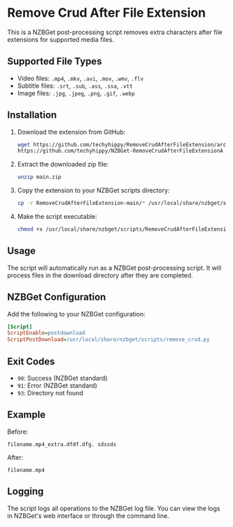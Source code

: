 # Remove Crud After File Extension

This is a NZBGet post-processing script removes extra characters after file extensions for supported media files.

## Supported File Types

- Video files: `.mp4`, `.mkv`, `.avi`, `.mov`, `.wmv`, `.flv`
- Subtitle files: `.srt`, `.sub`, `.ass`, `.ssa`, `.vtt`
- Image files: `.jpg`, `.jpeg`, `.png`, `.gif`, `.webp`

## Installation

1. Download the extension from GitHub:
   ```bash
   wget https://github.com/techyhippy/RemoveCrudAfterFileExtension/archive/refs/heads/main.zip
   https://github.com/techyhippy/NZBGet-RemoveCrudAfterFileExtensionA
   
   ```

2. Extract the downloaded zip file:
   ```bash
   unzip main.zip
   ```

3. Copy the extension to your NZBGet scripts directory:
   ```bash
   cp -r RemoveCrudAfterFileExtension-main/* /usr/local/share/nzbget/scripts/RemoveCrudAfterFileExtension/
   ```

4. Make the script executable:
   ```bash
   chmod +x /usr/local/share/nzbget/scripts/RemoveCrudAfterFileExtension/remove_crud.py
   ```

## Usage

The script will automatically run as a NZBGet post-processing script. It will process files in the download directory after they are completed.

## NZBGet Configuration

Add the following to your NZBGet configuration:

```ini
[Script]
ScriptEnable=postdownload
ScriptPostDownload=/usr/local/share/nzbget/scripts/remove_crud.py
```

## Exit Codes

- `90`: Success (NZBGet standard)
- `91`: Error (NZBGet standard)
- `93`: Directory not found

## Example

Before:
```
filename.mp4_extra.dfdf.dfg. sdssds
```

After:
```
filename.mp4
```

## Logging

The script logs all operations to the NZBGet log file. You can view the logs in NZBGet's web interface or through the command line.
